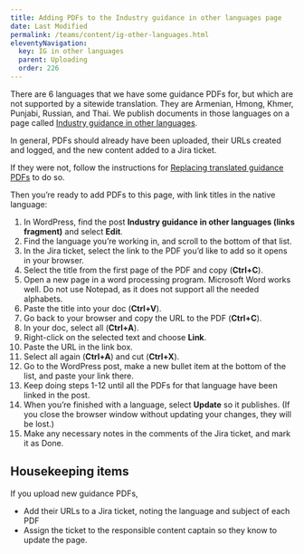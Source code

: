 ```yaml
---
title: Adding PDFs to the Industry guidance in other languages page
date: Last Modified 
permalink: /teams/content/ig-other-languages.html
eleventyNavigation:
  key: IG in other languages
  parent: Uploading
  order: 226
---
```


There are 6 languages that we have some guidance PDFs for, but which are not supported by a sitewide translation. They are Armenian, Hmong, Khmer, Punjabi, Russian, and Thai. We publish documents in those languages on a page called [Industry guidance in other languages](https://covid19.ca.gov/guidance-languages/). 

In general, PDFs should already have been uploaded, their URLs created and logged, and the new content added to a Jira ticket. 

If they were not, follow the instructions for [Replacing translated guidance PDFs](https://cagov.github.io/covid19.ca.gov-site-eng-playbook/teams/content/replace-translated-pdf.html) to do so.

Then you’re ready to add PDFs to this page, with link titles in the native language:

1. In WordPress, find the post **Industry guidance in other languages (links fragment)** and select **Edit**.
2. Find the language you’re working in, and scroll to the bottom of that list.
3. In the Jira ticket, select the link to the PDF you’d like to add so it opens in your browser.
4. Select the title from the first page of the PDF and copy (**Ctrl+C**).
5. Open a new page in a word processing program. Microsoft Word works well. Do not use Notepad, as it does not support all the needed alphabets.
6. Paste the title into your doc (**Ctrl+V**).
7. Go back to your browser and copy the URL to the PDF (**Ctrl+C**).
8. In your doc, select all (**Ctrl+A**).
9. Right-click on the selected text and choose **Link**.
10. Paste the URL in the link box.
11. Select all again (**Ctrl+A**) and cut (**Ctrl+X**).
12. Go to the WordPress post, make a new bullet item at the bottom of the list, and paste your link there.
13. Keep doing steps 1-12 until all the PDFs for that language have been linked in the post.
14. When you’re finished with a language, select **Update** so it publishes. (If you close the browser window without updating your changes, they will be lost.)
15. Make any necessary notes in the comments of the Jira ticket, and mark it as Done.

## Housekeeping items

If you upload new guidance PDFs, 
* Add their URLs to a Jira ticket, noting the language and subject of each PDF
* Assign the ticket to the responsible content captain so they know to update the page.
